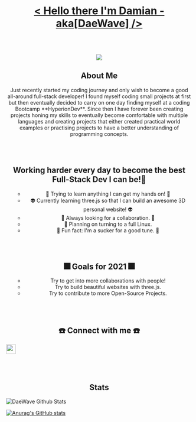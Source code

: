 <br></br>

<h1 align="center"> <u> < Hello there I'm Damian - aka[DaeWave] /> </u> </h1>

<br></br>

<p align="center">
  <img src="https://user-images.githubusercontent.com/65224451/138844428-4e44c0b3-f223-4c64-a743-ad8ade2f4653.gif"/>
</p>

<h2 align="center"> About Me </h2>
<p align="center"> Just recently started my coding journey and only wish to become a good all-around full-stack developer!
I found myself coding small projects at first but then eventually decided to carry on one day finding myself at a coding Bootcamp **HyperionDev**. Since then I have forever been creating projects honing my skills to eventually become comfortable with multiple languages and creating projects that either created practical world examples or practising projects to have a better understanding of programming concepts.
</p>

<br></br>

<h2 align="center"> Working harder every day to become the best Full-Stack Dev I can be!💯 </h2> 
<ul align="center">

- 🥇 Trying to learn anything I can get my hands on! 🥇
- 👽 Currently learning three.js so that I can build an awesome 3D personal website! 👽
- 🍎 Always looking for a collaboration. 🍎
- 🌵 Planning on turning to a full Linux. 
- 🎵 Fun fact: I'm a sucker for a good tune. 🎵

</ul>

<br></br>

<h2 align="center"> 🎆 Goals for 2021 🎆 </h2>
<ul align="center">

- Try to get into more collaborations with people!
- Try to build beautiful websites with three.js.
- Try to contribute to more Open-Source Projects.

</ul>

<br></br>

<h2 align="center"> ☎️ Connect with me ☎️ </h2> 

[<img align="center" width="26px" src="https://user-images.githubusercontent.com/65224451/139203197-ef7d03bb-314d-4b49-a0c8-e1b60b391526.png"/>][linkedin]

<br></br>

<h2 align="center"> Stats </h2>

<img align="center" alt="DaeWave Github Stats" src="https://github-readme-stats.vercel.app/api?username=DaeWave&show_icons=true&hide_border=true)"/>

[![Anurag's GitHub stats](https://github-readme-stats.vercel.app/api?username=anuraghazra)](https://github.com/anuraghazra/github-readme-stats)





[linkedin]: https://www.linkedin.com/in/damian-lousteau?lipi=urn%3Ali%3Apage%3Ad_flagship3_profile_view_base_contact_details%3BwxyaJ69gRnyyoumh3QVJ4Q%3D%3D
